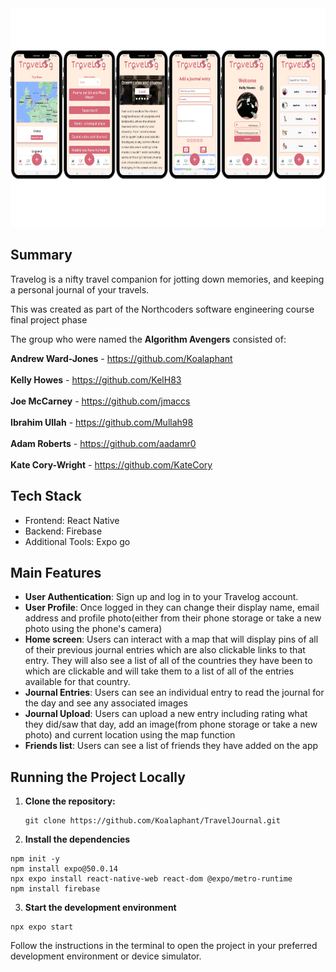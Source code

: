 
<img src='./assets/TraveLogScreenshots.png' width='600' height='350'/>

## Summary
Travelog is a nifty travel companion for jotting down memories, and keeping a personal journal of your travels.

This was created as part of the Northcoders software engineering course final project phase

The group who were named the **Algorithm Avengers** consisted of:
<br>

**Andrew Ward-Jones** - https://github.com/Koalaphant
<br><br>
**Kelly Howes** - https://github.com/KelH83
<br><br>
**Joe McCarney** - https://github.com/jmaccs
<br><br>
**Ibrahim Ullah** - https://github.com/Mullah98
<br><br>
**Adam Roberts** - https://github.com/aadamr0
<br><br>
**Kate Cory-Wright** - https://github.com/KateCory

## Tech Stack
- Frontend: React Native
- Backend: Firebase
- Additional Tools: Expo go

## Main Features
- **User Authentication**: Sign up and log in to your Travelog account.
- **User Profile**: Once logged in they can change their display name, email address and profile photo(either from their phone storage or take a new photo using the phone's camera)
- **Home screen**: Users can interact with a map that will display pins of all of their previous journal entries which are also clickable links to that entry. They will also see a list of all of the countries they have been to which are clickable and will take them to a list of all of the entries available for that country.
- **Journal Entries**: Users can see an individual entry to read the journal for the day and see any associated images
- **Journal Upload**: Users can upload a new entry including rating what they did/saw that day, add an image(from phone storage or take a new photo) and current location using the map function
- **Friends list**: Users can see a list of friends they have added on the app


## Running the Project Locally 

1. **Clone the repository:**
   ```
   git clone https://github.com/Koalaphant/TravelJournal.git

2. **Install the dependencies**
```npm install
npm init -y
npm install expo@50.0.14
npx expo install react-native-web react-dom @expo/metro-runtime
npm install firebase
```

3. **Start the development environment**
```
npx expo start
```
Follow the instructions in the terminal to open the project in your preferred development environment or device simulator.


